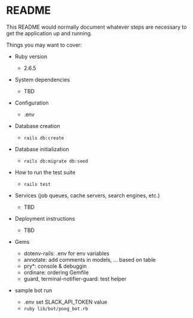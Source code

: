 # README

This README would normally document whatever steps are necessary to get the
application up and running.

Things you may want to cover:

* Ruby version
    - 2.6.5

* System dependencies
    - TBD

* Configuration
    - .env

* Database creation
    - `rails db:create`

* Database initialization
    - `rails db:migrate db:seed`

* How to run the test suite
    - `rails test`

* Services (job queues, cache servers, search engines, etc.)
    - TBD

* Deployment instructions
    - TBD

* Gems
    - dotenv-rails: .env for env variables
    - annotate: add comments in models, ... based on table
    - pry*: console & debuggin
    - ordinare: ordering Gemfile
    - guard, terminal-notifier-guard: test helper

* sample bot run
    - .env set SLACK_API_TOKEN value
    - `ruby lib/bot/pong_bot.rb`
